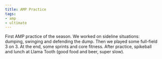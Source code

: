 ```yaml
---
title: AMP Practice
tags:
- amp
- ultimate
---
```


First AMP practice of the season. We worked on sideline situations: dumping, swinging and defending the dump. Then we played some full-field 3 on 3. At the end, some sprints and core fitness. After practice, spikeball and lunch at Llama Tooth (good food and beer, super slow). 
